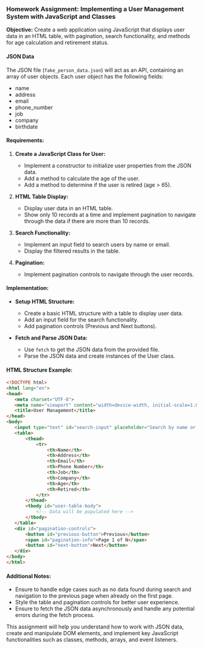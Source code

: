 ### Homework Assignment: Implementing a User Management System with JavaScript and Classes

**Objective:** Create a web application using JavaScript that displays user data in an HTML table, with pagination, search functionality, and methods for age calculation and retirement status.

#### JSON Data
The JSON file (`fake_person_data.json`) will act as an API, containing an array of user objects. Each user object has the following fields:
- name
- address
- email
- phone_number
- job
- company
- birthdate

#### Requirements:

1. **Create a JavaScript Class for User:**
   - Implement a constructor to initialize user properties from the JSON data.
   - Add a method to calculate the age of the user.
   - Add a method to determine if the user is retired (age > 65).

2. **HTML Table Display:**
   - Display user data in an HTML table.
   - Show only 10 records at a time and implement pagination to navigate through the data if there are more than 10 records.

3. **Search Functionality:**
   - Implement an input field to search users by name or email.
   - Display the filtered results in the table.

4. **Pagination:**
   - Implement pagination controls to navigate through the user records.

#### Implementation:

* **Setup HTML Structure:**
   - Create a basic HTML structure with a table to display user data.
   - Add an input field for the search functionality.
   - Add pagination controls (Previous and Next buttons).

* **Fetch and Parse JSON Data:**
   - Use `fetch` to get the JSON data from the provided file.
   - Parse the JSON data and create instances of the User class.


#### HTML Structure Example:

```html
<!DOCTYPE html>
<html lang="en">
<head>
   <meta charset="UTF-8">
   <meta name="viewport" content="width=device-width, initial-scale=1.0">
   <title>User Management</title>
</head>
<body>
   <input type="text" id="search-input" placeholder="Search by name or email">
   <table>
       <thead>
           <tr>
               <th>Name</th>
               <th>Address</th>
               <th>Email</th>
               <th>Phone Number</th>
               <th>Job</th>
               <th>Company</th>
               <th>Age</th>
               <th>Retired</th>
           </tr>
       </thead>
       <tbody id="user-table-body">
           <!-- Data will be populated here -->
       </tbody>
   </table>
   <div id="pagination-controls">
       <button id="previous-button">Previous</button>
       <span id="pagination-info">Page 1 of N</span>
       <button id="next-button">Next</button>
   </div>
</body>
</html>
```

#### Additional Notes:

- Ensure to handle edge cases such as no data found during search and navigation to the previous page when already on the first page.
- Style the table and pagination controls for better user experience.
- Ensure to fetch the JSON data asynchronously and handle any potential errors during the fetch process.

This assignment will help you understand how to work with JSON data, create and manipulate DOM elements, and implement key JavaScript functionalities such as classes, methods, arrays, and event listeners.
